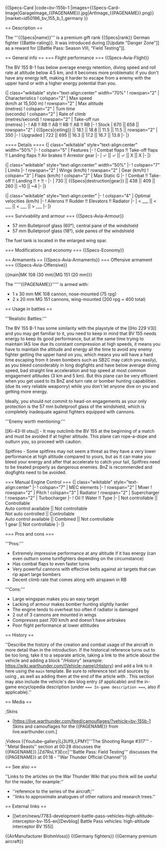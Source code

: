 {{Specs-Card
|code=bv-155b-1
|images={{Specs-Card-Image|GarageImage_{{PAGENAME}}.jpg|ArtImage_{{PAGENAME}}.png}}
|market=id50186_bv_155_b_1_germany
}}

== Description ==
<!-- ''In the description, the first part should be about the history of and the creation and combat usage of the aircraft, as well as its key features. In the second part, tell the reader about the aircraft in the game. Insert a screenshot of the vehicle, so that if the novice player does not remember the vehicle by name, he will immediately understand what kind of vehicle the article is talking about.'' -->
The '''{{Specs|name}}''' is a premium gift rank {{Specs|rank}} German fighter {{Battle-rating}}. It was introduced during [[Update "Danger Zone"]] as a reward for [[Battle Pass: Season VIII, "Field Testing"]].

== General info ==
=== Flight performance ===
{{Specs-Avia-Flight}}
<!-- ''Describe how the aircraft behaves in the air. Speed, manoeuvrability, acceleration and allowable loads - these are the most important characteristics of the vehicle.'' -->
The BV 155 B-1 has below average energy retention, diving speed and roll rate at altitude below 4.5 km, and it becomes more problematic if you don't have any energy left, making it harder to escape from a enemy with the upper hand or with a higher energy potential than you.

{| class="wikitable" style="text-align:center" width="70%"
! rowspan="2" | Characteristics
! colspan="2" | Max speed<br>(km/h at 15,500 m)
! rowspan="2" | Max altitude<br>(metres)
! colspan="2" | Turn time<br>(seconds)
! colspan="2" | Rate of climb<br>(metres/second)
! rowspan="2" | Take-off run<br>(metres)
|-
! AB !! RB !! AB !! RB !! AB !! RB
|-
! Stock
| 670 || 658 || rowspan="2" | {{Specs|ceiling}} || 18.1 || 18.8 || 11.5 || 11.5 || rowspan="2" | 350
|-
! Upgraded
| 722 || 695 || 16.3 || 17.2 || 16.7 || 13.8
|-
|}

==== Details ====
{| class="wikitable" style="text-align:center" width="50%"
|-
! colspan="5" | Features
|-
! Combat flaps !! Take-off flaps !! Landing flaps !! Air brakes !! Arrestor gear
|-
| ✓ || ✓ || ✓ || X || X     <!-- ✓ -->
|-
|}

{| class="wikitable" style="text-align:center" width="50%"
|-
! colspan="7" | Limits
|-
! rowspan="2" | Wings (km/h)
! rowspan="2" | Gear (km/h)
! colspan="3" | Flaps (km/h)
! colspan="2" | Max Static G
|-
! Combat !! Take-off !! Landing !! + !! -
|-
| 730 <!-- {{Specs|destruction|body}} --> || {{Specs|destruction|gear}} || 438 || 409 || 260 || ~10 || ~4
|-
|}

{| class="wikitable" style="text-align:center"
|-
! colspan="4" | Optimal velocities (km/h)
|-
! Ailerons !! Rudder !! Elevators !! Radiator
|-
| < ___ || < ___ || < ___ || > ___
|-
|}

=== Survivability and armour ===
{{Specs-Avia-Armour}}
<!-- ''Examine the survivability of the aircraft. Note how vulnerable the structure is and how secure the pilot is, whether the fuel tanks are armoured, etc. Describe the armour, if there is any, and also mention the vulnerability of other critical aircraft systems.'' -->

* 57 mm Bulletproof glass (60°), central pane of the windshield
* 57 mm Bulletproof glass (18°), side panes of the windshield

The fuel tank is located in the enlarged wing spar.

=== Modifications and economy ===
{{Specs-Economy}}

== Armaments ==
{{Specs-Avia-Armaments}}
=== Offensive armament ===
{{Specs-Avia-Offensive}}
<!-- ''Describe the offensive armament of the aircraft, if any. Describe how effective the cannons and machine guns are in a battle, and also what belts or drums are better to use. If there is no offensive weaponry, delete this subsection.'' -->
{{main|MK 108 (30 mm)|MG 151 (20 mm)}}

The '''''{{PAGENAME}}''''' is armed with:

* 1 x 30 mm MK 108 cannon, nose-mounted (75 rpg)
* 2 x 20 mm MG 151 cannons, wing-mounted (200 rpg = 400 total)

== Usage in battles ==
<!-- ''Describe the tactics of playing in the aircraft, the features of using aircraft in a team and advice on tactics. Refrain from creating a "guide" - do not impose a single point of view, but instead, give the reader food for thought. Examine the most dangerous enemies and give recommendations on fighting them. If necessary, note the specifics of the game in different modes (AB, RB, SB).'' -->
'''Realistic Battles:'''

The BV 155 B-1 has some similarity with the playstyle of the [[Ho 229 V3]] and you may get familiar to it, you need to keep in mind that BV 155 needs energy to keep its good performance, but at the same time trying to maintain IAS low due its constant compression at high speeds, it means you have to maintain the altitude and energy all the time to avoid any enemy fighter getting the upper hand on you, which means you will have a hard time escaping from it (even bombers such as SB2C may catch you easily), as you bleed considerably in long dogfights and have below average diving speed, bad straight line acceleration and top speed at most common engagement altitudes (3 km and 5 km). But this plane can be very efficient when you get used to its BnZ and turn rate or bomber hunting capabilities (due its very reliable weaponry) while you don't let anyone dive on you and getting more energy.

Ideally, you should not commit to head-on engagements as your only protection is the 57 mm bulletproof glass of the windshield, which is completely inadequate against fighters equipped with cannons.

'''Enemy worth mentioning:'''

[[Ki-43-III otsu]] - It may outclimb the BV 155 at the beginning of a match and must be avoided if at higher altitude. This plane can rope-a-dope and outturn you, so proceed with caution.

Spitfires - Some spitfires may not seem a threat as they have a very lower performance at high altitude compared to yours, but as it can make you bleed your energy and after that accelerate to catch your tail, Spitfires need to be treated properly as dangerous enemies. BnZ is recommended and dogfights need to be avoided.

=== Manual Engine Control ===
{| class="wikitable" style="text-align:center"
|-
! colspan="7" | MEC elements
|-
! rowspan="2" | Mixer
! rowspan="2" | Pitch
! colspan="3" | Radiator
! rowspan="2" | Supercharger
! rowspan="2" | Turbocharger
|-
! Oil !! Water !! Type
|-
| Not controllable || Controllable<br>Auto control available || Not controllable<br>Not auto controlled || Controllable<br>Auto control available || Combined || Not controllable<br>1 gear || Not controllable
|-
|}

=== Pros and cons ===
<!-- ''Summarise and briefly evaluate the vehicle in terms of its characteristics and combat effectiveness. Mark its pros and cons in the bulleted list. Try not to use more than 6 points for each of the characteristics. Avoid using categorical definitions such as "bad", "good" and the like - use substitutions with softer forms such as "inadequate" and "effective".'' -->

'''Pros:'''

* Extremely impressive performance at any altitude if it has energy (can even outturn some turnfighters depending on the circumstance)
* Has combat flaps to even faster turns
* Very powerful cannons with effective belts against air targets that can rip apart large bombers
* Decent climb rate that comes along with airspawn in RB

'''Cons:'''

* Large wingspan makes you an easy target
* Lacking of armour makes bomber hunting slightly harder
* The engine tends to overheat too often if radiator is damaged
* 2 out of 3 cannons are mounted in wings
* Compresses past 700 km/h and doesn't have airbrakes
* Poor flight performance at lower atltitudes

== History ==
<!-- ''Describe the history of the creation and combat usage of the aircraft in more detail than in the introduction. If the historical reference turns out to be too long, take it to a separate article, taking a link to the article about the vehicle and adding a block "/History" (example: <nowiki>https://wiki.warthunder.com/(Vehicle-name)/History</nowiki>) and add a link to it here using the <code>main</code> template. Be sure to reference text and sources by using <code><nowiki><ref></ref></nowiki></code>, as well as adding them at the end of the article with <code><nowiki><references /></nowiki></code>. This section may also include the vehicle's dev blog entry (if applicable) and the in-game encyclopedia description (under <code><nowiki>=== In-game description ===</nowiki></code>, also if applicable).'' -->
''Describe the history of the creation and combat usage of the aircraft in more detail than in the introduction. If the historical reference turns out to be too long, take it to a separate article, taking a link to the article about the vehicle and adding a block "/History" (example: <nowiki>https://wiki.warthunder.com/(Vehicle-name)/History</nowiki>) and add a link to it here using the <code>main</code> template. Be sure to reference text and sources by using <code><nowiki><ref></ref></nowiki></code>, as well as adding them at the end of the article with <code><nowiki><references /></nowiki></code>. This section may also include the vehicle's dev blog entry (if applicable) and the in-game encyclopedia description (under <code><nowiki>=== In-game description ===</nowiki></code>, also if applicable).''

== Media ==
<!-- ''Excellent additions to the article would be video guides, screenshots from the game, and photos.'' -->

;Skins

* [https://live.warthunder.com/feed/camouflages/?vehicle=bv-155b-1 Skins and camouflages for the {{PAGENAME}} from live.warthunder.com.]

;Videos
{{Youtube-gallery|Lj3Uf9_LPMY|'''The Shooting Range #317''' - ''Metal Beasts'' section at 00:28 discusses the {{PAGENAME}}.|Zd7RsLY3Ecc|'''Battle Pass: Field Testing''' discusses the {{PAGENAME}} at 01:18 - ''War Thunder Official Channel''}}

== See also ==
<!-- ''Links to the articles on the War Thunder Wiki that you think will be useful for the reader, for example:''
* ''reference to the series of the aircraft;''
* ''links to approximate analogues of other nations and research trees.'' -->
''Links to the articles on the War Thunder Wiki that you think will be useful for the reader, for example:''

* ''reference to the series of the aircraft;''
* ''links to approximate analogues of other nations and research trees.''

== External links ==
<!-- ''Paste links to sources and external resources, such as:''
* ''topic on the official game forum;''
* ''other literature.'' -->

* [[wt:en/news/7783-development-battle-pass-vehicles-high-altitude-interceptor-bv-155-en|[Devblog] Battle Pass vehicles: high-altitude interceptor BV 155]]

{{AirManufacturer BlohmVoss}}
{{Germany fighters}}
{{Germany premium aircraft}}